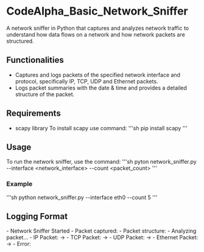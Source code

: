 # CodeAlpha_Basic_Network_Sniffer
A network sniffer in Python that captures and analyzes network traffic to understand how data flows on a network and how network packets are structured.

## Functionalities
- Captures and logs packets of the specified network interface and protocol, specifically IP, TCP, UDP and Ethernet packets.
- Logs packet summaries with the date & time and provides a detailed structure of the packet.

## Requirements
- scapy library
  To install scapy use command:
  '''sh
  pip install scapy
  '''

## Usage
To run the network sniffer, use the command:
'''sh
pyton network_sniffer.py --interface <network_interface> --count <packet_count>
'''

### Example
'''sh
python network_sniffer.py --interface eth0 --count 5
'''

## Logging Format
<delimiter>
<timestamp> - Network Sniffer Started
<timestamp> - Packet captured: <packet_summary>
<timestamp> - Packet structure:
<packet_structure>
<timestamp> - Analyzing packet...
<timestamp> - IP Packet: <src_ip> -> <dst_ip>
<timestamp> - TCP Packet: <src_port> -> <dst_port>
<timestamp> - UDP Packet: <src_port> -> <dst_port>
<timestamp> - Ethernet Packet: <src_mac> -> <dst_mac>
<timestamp> - Error: <error_message>
<delimiter>
